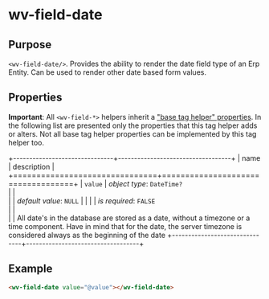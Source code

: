 ﻿<!--{"sort_order":10, "name": "wv-field-date", "label": "wv-field-date"}-->
# wv-field-date

## Purpose

`<wv-field-date/>`. Provides the ability to render the date field type of an Erp Entity. Can be used to render other date based form values.


## Properties
**Important**: All `<wv-field-*>` helpers inherit a ["base tag helper" properties](docs/developer/tag-helpers/wv-field-base). In the following list are presented only the properties that this tag helper adds or alters. Not all base tag helper properties can be implemented by this tag helper too.

+-------------------------------+-----------------------------------+
| name                          | description                       |
+===============================+===================================+
| `value`                       | *object type*: `DateTime?`                         
|                               |         
|                               | *default value*: `NULL`
|                               |
|                               | *is required*: `FALSE`                      
|                               |                                   
|                               | All date's in the database are stored as a date, without a timezone or a time component. Have in mind that for the date, the server timezone is considered always as the beginning of the date
+-------------------------------+-----------------------------------+

## Example

```html
<wv-field-date value="@value"></wv-field-date>
```

